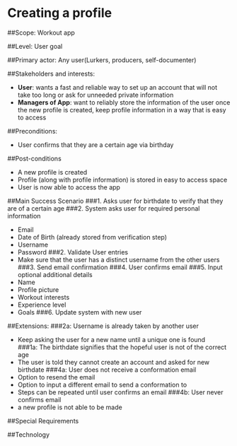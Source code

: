 # Creating a profile 

##Scope: Workout app 

##Level: User goal 

##Primary actor: Any user(Lurkers, producers, self-documenter)

##Stakeholders and interests: 
- **User**: wants a fast and reliable way to set up an account that will 
not take too long or ask for unneeded private information
- **Managers of App**: want to reliably store the information of the user 
once the new profile is created, keep profile information 
in a way that is easy to access 

##Preconditions: 
- User confirms that they are a certain age via birthday

##Post-conditions
- A new profile is created
- Profile (along with profile information) is stored in easy to access space
- User is now able to access the app 

##Main Success Scenario
###1. Asks user for birthdate to verify that they are of a certain age
###2. System asks user for required personal information
  - Email
  - Date of Birth (already stored from verification step)
  - Username
  - Password
###2. Validate User entries
  - Make sure that the user has a distinct username from the other users
###3. Send email confirmation
###4. User confirms email
###5. Input optional additional details
- Name
- Profile picture
- Workout interests
- Experience level
- Goals
###6. Update system with new user

##Extensions: 
###2a: Username is already taken by another user 
- Keep asking the user for a new name until a unique one is found  
###1a: The birthdate signifies that the hopeful user is not of the correct age
- The user is told they cannot create an account and asked for new birthdate
###4a: User does not receive a conformation email 
- Option to resend the email 
- Option to input a different email to send a conformation to
- Steps can be repeated until user confirms an email 
###4b: User never confirms email 
- a new profile is not able to be made

##Special Requirements

##Technology


